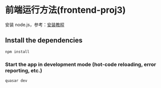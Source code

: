 # 前端运行方法(frontend-proj3)
安装 node.js，参考：[安装教程](https://zhuanlan.zhihu.com/p/82347262)


## Install the dependencies
```bash
npm install
```

### Start the app in development mode (hot-code reloading, error reporting, etc.)
```bash
quasar dev
```
